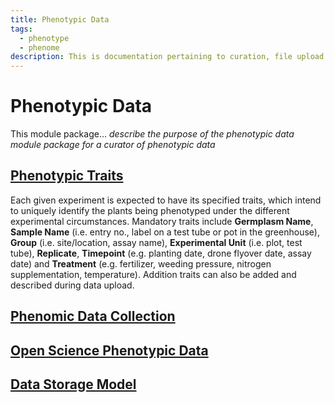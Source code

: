 ```yaml
---
title: Phenotypic Data
tags:
  - phenotype
  - phenome
description: This is documentation pertaining to curation, file upload and management of phenotypic data within TripalCultivate.
---
```

# Phenotypic Data
This module package... *describe the purpose of the phenotypic data module package for a curator of phenotypic data*

## [Phenotypic Traits](phenotypic-data/traits-importer)
Each given experiment is expected to have its specified traits, which intend to uniquely identify the plants being phenotyped under the different experimental circumstances. Mandatory traits include **Germplasm Name**, **Sample Name** (i.e. entry no., label on a test tube or pot in the greenhouse), **Group** (i.e. site/location, assay name), **Experimental Unit** (i.e. plot, test tube), **Replicate**, **Timepoint** (e.g. planting date, drone flyover date, assay date) and **Treatment** (e.g. fertilizer, weeding pressure, nitrogen supplementation, temperature). Addition traits can also be added and described during data upload. 



## [Phenomic Data Collection](phenotypic-data/collect-importer) 




## [Open Science Phenotypic Data](phenotypic-data/share-importer)





## [Data Storage Model](phenotypic-data/data-storage-model)
